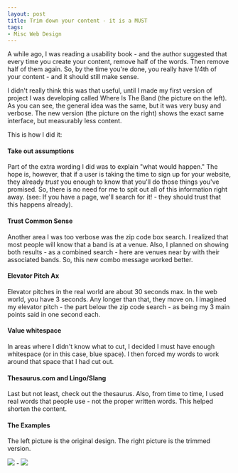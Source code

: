 ```yaml
---
layout: post
title: Trim down your content - it is a MUST
tags:
- Misc Web Design
---
```


A while ago, I was reading a usability book - and the author suggested that every time you create your content, remove half of the words.  Then remove half of them again.  So, by the time you're done, you really have 1/4th of your content - and it should still make sense.

I didn't really think this was that useful, until I made my first version of project I was developing called Where Is The Band (the picture on the left).  As you can see, the general idea was the same, but it was very busy and verbose.  The new version (the picture on the right) shows the exact same interface, but measurably less content.

This is how I did it:

#### Take out assumptions


Part of the extra wording I did was to explain "what would happen."  The hope is, however, that if a user is taking the time to sign up for your website, they already _trust_ you enough to know that you'll do those things you've promised.  So, there is no need for me to spit out all of this information right away.  (see: If you have a page, we'll search for it! - they should trust that this happens already).

#### Trust Common Sense

Another area I was too verbose was the zip code box search.  I realized that most people will know that a band is at a venue.  Also, I planned on showing both results - as a combined search - here are venues near by with their associated bands.  So, this new combo message worked better.

#### Elevator Pitch Ax

Elevator pitches in the real world are about 30 seconds max.  In the web world, you have 3 seconds.  Any longer than that, they move on.  I imagined my elevator pitch - the part below the zip code search - as being my 3 main points said in one second each.

#### Value whitespace

In areas where I didn't know what to cut, I decided I must have enough whitespace (or in this case, blue space).  I then forced my words to work around that space that I had cut out.

#### Thesaurus.com and Lingo/Slang

Last but not least, check out the thesaurus.  Also, from time to time, I used real words that people use - not the proper written words.  This helped shorten the content.


#### The Examples

The left picture is the original design.  The right picture is the trimmed version.

[![](http://aaronsaray.com/blog/wp-content/uploads/2008/09/toomuchtext-300x196.png)](http://aaronsaray.com/blog/wp-content/uploads/2008/09/toomuchtext.png) - [![](http://aaronsaray.com/blog/wp-content/uploads/2008/09/lesstext-300x196.png)](http://aaronsaray.com/blog/wp-content/uploads/2008/09/lesstext.png)
